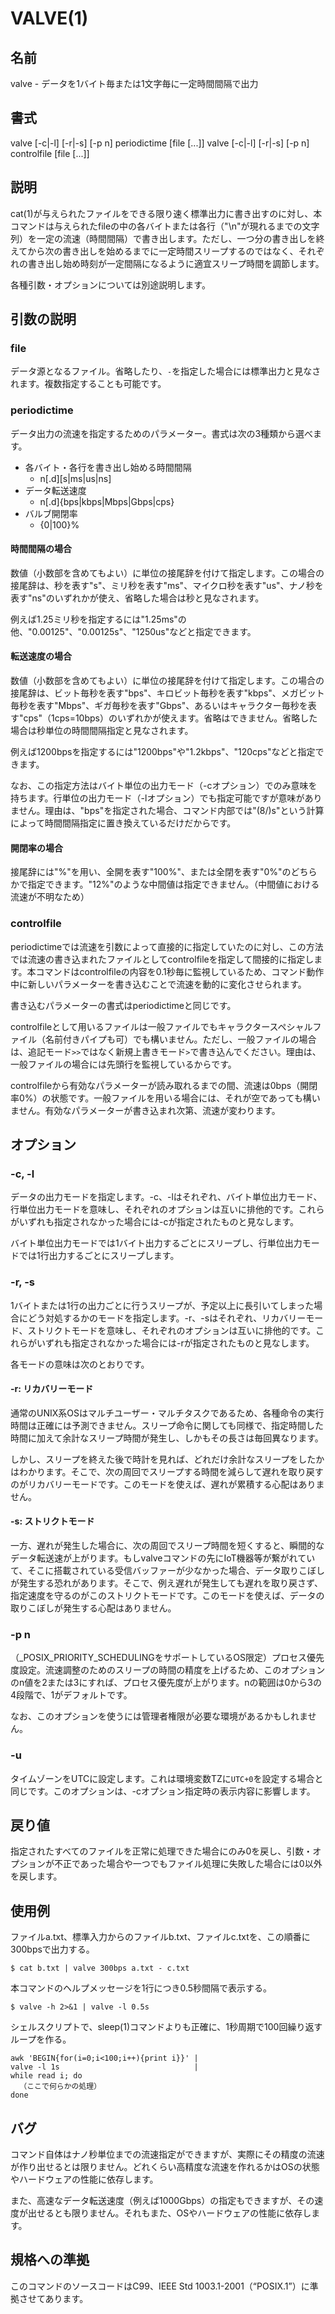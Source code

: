 # VALVE(1)

## 名前

valve - データを1バイト毎または1文字毎に一定時間間隔で出力

## 書式

valve [-c|-l] [-r|-s] [-p n] periodictime [file [...]]
valve [-c|-l] [-r|-s] [-p n] controlfile [file [...]]

## 説明

cat(1)が与えられたファイルをできる限り速く標準出力に書き出すのに対し、本コマンドは与えられたfileの中の各バイトまたは各行（"\n"が現れるまでの文字列）を一定の流速（時間間隔）で書き出します。ただし、一つ分の書き出しを終えてから次の書き出しを始めるまでに一定時間スリープするのではなく、それぞれの書き出し始め時刻が一定間隔になるように適宜スリープ時間を調節します。

各種引数・オプションについては別途説明します。

## 引数の説明

### file

データ源となるファイル。省略したり、`-`を指定した場合には標準出力と見なされます。複数指定することも可能です。

### periodictime

データ出力の流速を指定するためのパラメーター。書式は次の3種類から選べます。

* 各バイト・各行を書き出し始める時間間隔
  * n[.d][s|ms|us|ns]
* データ転送速度
  * n[.d]{bps|kbps|Mbps|Gbps|cps}
* バルブ開閉率
  * {0|100}%

#### 時間間隔の場合

数値（小数部を含めてもよい）に単位の接尾辞を付けて指定します。この場合の接尾辞は、秒を表す"s"、ミリ秒を表す"ms"、マイクロ秒を表す"us"、ナノ秒を表す"ns"のいずれかが使え、省略した場合は秒と見なされます。

例えば1.25ミリ秒を指定するには"1.25ms"の他、"0.00125"、"0.00125s"、"1250us"などと指定できます。

#### 転送速度の場合

数値（小数部を含めてもよい）に単位の接尾辞を付けて指定します。この場合の接尾辞は、ビット毎秒を表す"bps"、キロビット毎秒を表す"kbps"、メガビット毎秒を表す"Mbps"、ギガ毎秒を表す"Gbps"、あるいはキャラクター毎秒を表す"cps"（1cps=10bps）のいずれかが使えます。省略はできません。省略した場合は秒単位の時間間隔指定と見なされます。

例えば1200bpsを指定するには"1200bps"や"1.2kbps"、"120cps"などと指定できます。

なお、この指定方法はバイト単位の出力モード（-cオプション）でのみ意味を持ちます。行単位の出力モード（-lオプション）でも指定可能ですが意味がありません。理由は、"<N>bps"を指定された場合、コマンド内部では"(8/<N>)s"という計算によって時間間隔指定に置き換えているだけだからです。

#### 開閉率の場合

接尾辞には"%"を用い、全開を表す"100%"、または全閉を表す"0%"のどちらかで指定できます。"12%"のような中間値は指定できません。（中間値における流速が不明なため）

### controlfile

periodictimeでは流速を引数によって直接的に指定していたのに対し、この方法では流速の書き込まれたファイルとしてcontrolfileを指定して間接的に指定します。本コマンドはcontrolfileの内容を0.1秒毎に監視しているため、コマンド動作中に新しいパラメーターを書き込むことで流速を動的に変化させられます。

書き込むパラメーターの書式はperiodictimeと同じです。

controlfileとして用いるファイルは一般ファイルでもキャラクタースペシャルファイル（名前付きパイプも可）でも構いません。ただし、一般ファイルの場合は、追記モード`>>`ではなく新規上書きモード`>`で書き込んでください。理由は、一般ファイルの場合には先頭行を監視しているからです。

controlfileから有効なパラメーターが読み取れるまでの間、流速は0bps（開閉率0%）の状態です。一般ファイルを用いる場合には、それが空であっても構いません。有効なパラメーターが書き込まれ次第、流速が変わります。

## オプション

### -c, -l

データの出力モードを指定します。-c、-lはそれぞれ、バイト単位出力モード、行単位出力モードを意味し、それぞれのオプションは互いに排他的です。これらがいずれも指定されなかった場合には-cが指定されたものと見なします。

バイト単位出力モードでは1バイト出力するごとにスリープし、行単位出力モードでは1行出力するごとにスリープします。

### -r, -s

1バイトまたは1行の出力ごとに行うスリープが、予定以上に長引いてしまった場合にどう対処するかのモードを指定します。-r、-sはそれぞれ、リカバリーモード、ストリクトモードを意味し、それぞれのオプションは互いに排他的です。これらがいずれも指定されなかった場合には-rが指定されたものと見なします。

各モードの意味は次のとおりです。

#### -r: リカバリーモード

通常のUNIX系OSはマルチユーザー・マルチタスクであるため、各種命令の実行時間は正確には予測できません。スリープ命令に関しても同様で、指定時間した時間に加えて余計なスリープ時間が発生し、しかもその長さは毎回異なります。

しかし、スリープを終えた後で時計を見れば、どれだけ余計なスリープをしたかはわかります。そこで、次の周回でスリープする時間を減らして遅れを取り戻すのがリカバリーモードです。このモードを使えば、遅れが累積する心配はありません。

#### -s: ストリクトモード

一方、遅れが発生した場合に、次の周回でスリープ時間を短くすると、瞬間的なデータ転送速が上がります。もしvalveコマンドの先にIoT機器等が繋がれていて、そこに搭載されている受信バッファーが少なかった場合、データ取りこぼしが発生する恐れがあります。そこで、例え遅れが発生しても遅れを取り戻さず、指定速度を守るのがこのストリクトモードです。このモードを使えば、データの取りこぼしが発生する心配はありません。

### -p n

（_POSIX_PRIORITY_SCHEDULINGをサポートしているOS限定）プロセス優先度設定。流速調整のためのスリープの時間の精度を上げるため、このオプションのn値を2または3にすれば、プロセス優先度が上がります。nの範囲は0から3の4段階で、1がデフォルトです。

なお、このオプションを使うには管理者権限が必要な環境があるかもしれません。

### -u

タイムゾーンをUTCに設定します。これは環境変数TZに`UTC+0`を設定する場合と同じです。このオプションは、-cオプション指定時の表示内容に影響します。

## 戻り値

指定されたすべてのファイルを正常に処理できた場合にのみ0を戻し、引数・オプションが不正であった場合や一つでもファイル処理に失敗した場合には0以外を戻します。

## 使用例

ファイルa.txt、標準入力からのファイルb.txt、ファイルc.txtを、この順番に300bpsで出力する。

```sh:
$ cat b.txt | valve 300bps a.txt - c.txt
```

本コマンドのヘルプメッセージを1行につき0.5秒間隔で表示する。

```sh:
$ valve -h 2>&1 | valve -l 0.5s
```

シェルスクリプトで、sleep(1)コマンドよりも正確に、1秒周期で100回繰り返すループを作る。

```sh:
awk 'BEGIN{for(i=0;i<100;i++){print i}}' |
valve -l 1s                              |
while read i; do
  （ここで何らかの処理）
done
```

## バグ

コマンド自体はナノ秒単位までの流速指定ができますが、実際にその精度の流速が作り出せるとは限りません。どれくらい高精度な流速を作れるかはOSの状態やハードウェアの性能に依存します。

また、高速なデータ転送速度（例えば1000Gbps）の指定もできますが、その速度が出せるとも限りません。それもまた、OSやハードウェアの性能に依存します。

## 規格への準拠

このコマンドのソースコードはC99、IEEE Std 1003.1-2001（“POSIX.1”）に準拠させてあります。
